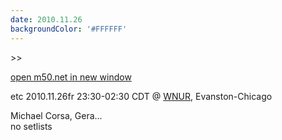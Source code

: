 ```yaml
---
date: 2010.11.26
backgroundColor: '#FFFFFF'
---
```


\>>

[open m50.net in new window  
](http://m50.net/)  

etc 2010.11.26fr 23:30-02:30 CDT @ [WNUR](http://www.wnur.org/), Evanston-Chicago  

Michael Corsa, Gera...  
no setlists